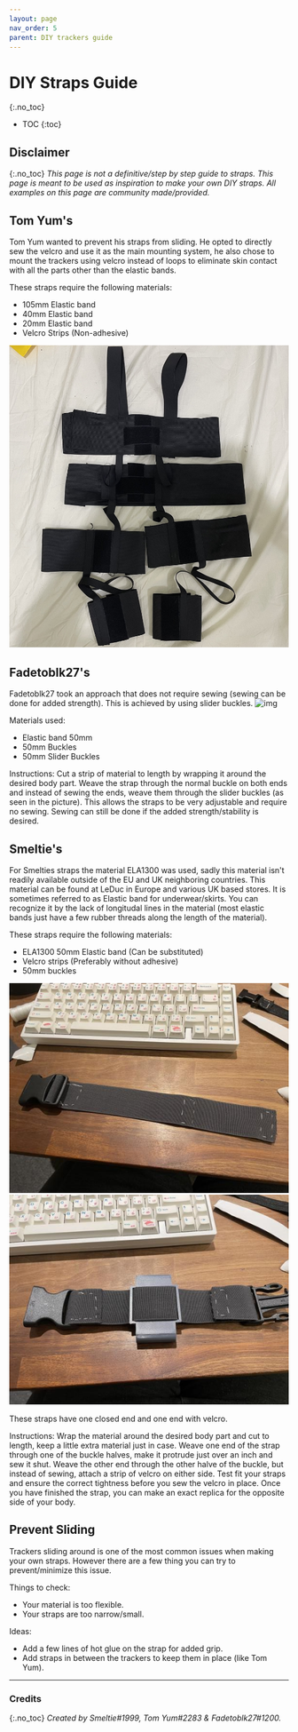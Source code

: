 ```yaml
---
layout: page
nav_order: 5
parent: DIY trackers guide
---
```

# DIY Straps Guide
{:.no_toc}

* TOC
{:toc}

## Disclaimer
{:.no_toc}
*This page is not a definitive/step by step guide to straps.*
*This page is meant to be used as inspiration to make your own DIY straps.*
*All examples on this page are community made/provided.*

## Tom Yum's

Tom Yum wanted to prevent his straps from sliding. He opted to directly sew the velcro and use it as the main mounting system, he also chose to mount the trackers using velcro instead of loops to eliminate skin contact with all the parts other than the elastic bands.

These straps require the following materials:
- 105mm Elastic band
- 40mm Elastic band
- 20mm Elastic band
- Velcro Strips (Non-adhesive)

![TomYum Straps](../assets/img/TomYumStraps.jpg)

## Fadetoblk27's

Fadetoblk27 took an approach that does not require sewing (sewing can be done for added strength).
This is achieved by using slider buckles.
![img](https://media.discordapp.net/attachments/931410740320026654/966128713685159967/IMG_0095.jpg)

Materials used:
- Elastic band 50mm
- 50mm Buckles
- 50mm Slider Buckles

Instructions:
Cut a strip of material to length by wrapping it around the desired body part.
Weave the strap through the normal buckle on both ends and instead of sewing the ends, weave them through the slider buckles (as seen in the picture).
This allows the straps to be very adjustable and require no sewing.
Sewing can still be done if the added strength/stability is desired.


## Smeltie's
For Smelties straps the material ELA1300 was used, sadly this material isn't readily available outside of the EU and UK neighboring countries.
This material can be found at LeDuc in Europe and various UK based stores.
It is sometimes referred to as Elastic band for underwear/skirts.
You can recognize it by the lack of longitudal lines in the material (most elastic bands just have a few rubber threads along the length of the material).
 
These straps require the following materials:
- ELA1300 50mm Elastic band (Can be substituted)
- Velcro strips (Preferably without adhesive)
- 50mm buckles
 
![smeltieimg](../assets/img/Smeltie_strap.png)
![smeltieimg1](../assets/img/Smeltie_strap1.png)
 
These straps have one closed end and one end with velcro.

Instructions:
Wrap the material around the desired body part and cut to length, keep a little extra material just in case.
Weave one end of the strap through one of the buckle halves, make it protrude just over an inch and sew it shut.
Weave the other end through the other halve of the buckle, but instead of sewing, attach a strip of velcro on either side.
Test fit your straps and ensure the correct tightness before you sew the velcro in place.
Once you have finished the strap, you can make an exact replica for the opposite side of your body.


## Prevent Sliding
Trackers sliding around is one of the most common issues when making your own straps.
However there are a few thing you can try to prevent/minimize this issue.

Things to check:
- Your material is too flexible.
- Your straps are too narrow/small.

Ideas:
- Add a few lines of hot glue on the strap for added grip.
- Add straps in between the trackers to keep them in place (like Tom Yum).


---
### Credits
{:.no_toc}
*Created by Smeltie#1999, Tom Yum#2283 & Fadetoblk27#1200.*